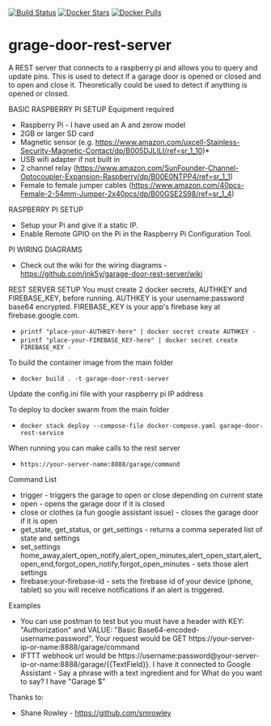 [![Build Status](https://travis-ci.com/jnk5y/garage-door-rest-server.svg?branch=master)](https://travis-ci.com/jnk5y/garage-door-rest-server)
[![Docker Stars](https://img.shields.io/docker/stars/jnk5y/garage-door-rest-server.svg)](https://hub.docker.com/r/jnk5y/shepherd/) 
[![Docker Pulls](https://img.shields.io/docker/pulls/jnk5y/garage-door-rest-server.svg)](https://hub.docker.com/r/jnk5y/garage-door-rest-server/)

grage-door-rest-server
===============

A REST server that connects to a raspberry pi and allows you to query and update pins. This is used to detect if a garage door is opened or closed and to open and close it. Theoretically could be used to detect if anything is opened or closed.

BASIC RASPBERRY PI SETUP
Equipment required
* Raspberry Pi - I have used an A and zerow model
* 2GB or larger SD card
* Magnetic sensor (e.g. https://www.amazon.com/uxcell-Stainless-Security-Magnetic-Contact/dp/B005DJLILI/ref=sr_1_10)*
* USB wifi adapter if not built in
* 2 channel relay (https://www.amazon.com/SunFounder-Channel-Optocoupler-Expansion-Raspberry/dp/B00E0NTPP4/ref=sr_1_1)
* Female to female jumper cables (https://www.amazon.com/40pcs-Female-2-54mm-Jumper-2x40pcs/dp/B00GSE2S98/ref=sr_1_4)

RASPBERRY PI SETUP
* Setup your Pi and give it a static IP.
* Enable Remote GPIO on the Pi in the Raspberry Pi Configuration Tool.

PI WIRING DIAGRAMS
* Check out the wiki for the wiring diagrams - https://github.com/jnk5y/garage-door-rest-server/wiki

REST SERVER SETUP
You must create 2 docker secrets, AUTHKEY and FIREBASE_KEY, before running. AUTHKEY is your username:password base64 encrypted. FIREBASE_KEY is your app's firebase key at firebase.google.com.
 * `printf "place-your-AUTHKEY-here" | docker secret create AUTHKEY -`
 * `printf "place-your-FIREBASE_KEY-here" | docker secret create FIREBASE_KEY -`
 
To build the container image from the main folder
 * `docker build . -t garage-door-rest-server`
 
Update the config.ini file with your raspberry pi IP address
 
To deploy to docker swarm from the main folder
 * `docker stack deploy --compose-file docker-compose.yaml garage-door-rest-service`
 
When running you can make calls to the rest server
 * `https://your-server-name:8888/garage/command`
 
Command List
 * trigger - triggers the garage to open or close depending on current state
 * open - opens the garage door if it is closed
 * close or clothes (a fun google assistant issue) - closes the garage door if it is open
 * get_state, get_status, or get_settings - returns a comma seperated list of state and settings
 * set_settings home_away,alert_open_notify,alert_open_minutes,alert_open_start,alert_open_end,forgot_open_notify,forgot_open_minutes - sets those alert settings
 * firebase:your-firebase-id - sets the firebase id of your device (phone, tablet) so you will receive notifications if an alert is triggered.
 
Examples
 * You can use postman to test but you must have a header with KEY: "Authorization" and VALUE: "Basic Base64-encoded-username:password". Your request would be GET https://your-server-ip-or-name:8888/garage/command 
 * IFTTT webhook url would be https://username:password@your-server-ip-or-name:8888/garage/{{TextField}}. I have it connected to Google Assistant - Say a phrase with a text ingredient and for What do you want to say? I have "Garage $"
 
Thanks to:
* Shane Rowley - https://github.com/smrowley
